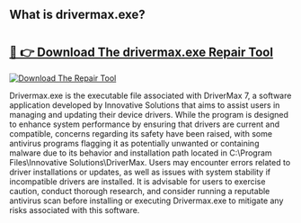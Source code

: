 ## What is drivermax.exe? 

# <h2><a href="https://exedetect.com/download.php?drivermax.exe">🔗 👉 Download The drivermax.exe Repair Tool</a></h2>

[![Download The Repair Tool](https://exedetect.com/download-button.jpg)](https://exedetect.com/download.php?drivermax.exe)

Drivermax.exe is the executable file associated with DriverMax 7, a software application developed by Innovative Solutions that aims to assist users in managing and updating their device drivers. While the program is designed to enhance system performance by ensuring that drivers are current and compatible, concerns regarding its safety have been raised, with some antivirus programs flagging it as potentially unwanted or containing malware due to its behavior and installation path located in C:\Program Files\Innovative Solutions\DriverMax\. Users may encounter errors related to driver installations or updates, as well as issues with system stability if incompatible drivers are installed. It is advisable for users to exercise caution, conduct thorough research, and consider running a reputable antivirus scan before installing or executing Drivermax.exe to mitigate any risks associated with this software.